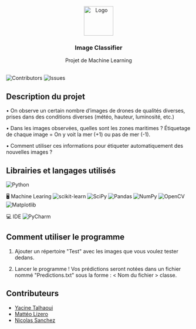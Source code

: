 <br/>
<p align="center">
  <a href="https://github.com/ycncy/ImageClassifier">
    <img src="https://upload.wikimedia.org/wikipedia/commons/d/d5/Hey_Machine_Learning_Logo.png" alt="Logo" width="80" height="80">
  </a>

  <h3 align="center">Image Classifier</h3>

  <p align="center">
    Projet de Machine Learning
    <br/>
    <br/>
  </p>
</p>

![Contributors](https://img.shields.io/github/contributors/ycncy/ImageClassifier?color=dark-green) ![Issues](https://img.shields.io/github/issues/ycncy/ImageClassifier) 

## Description du projet

• On observe un certain nombre d’images de drones de qualités diverses, prises dans des conditions diverses (météo, hauteur, luminosité, etc.)

• Dans les images observées, quelles sont les zones
maritimes ?
Étiquetage de chaque image = On y voit la mer (+1) ou pas de mer (-1).

• Comment utiliser ces informations pour étiqueter automatiquement des nouvelles images ?

## Librairies et langages utilisés

![Python](https://img.shields.io/badge/python-3670A0?style=for-the-badge&logo=python&logoColor=ffdd54)

🖥️ Machine Learing
![scikit-learn](https://img.shields.io/badge/scikit--learn-%23F7931E.svg?style=for-the-badge&logo=scikit-learn&logoColor=white) ![SciPy](https://img.shields.io/badge/SciPy-%230C55A5.svg?style=for-the-badge&logo=scipy&logoColor=%white) ![Pandas](https://img.shields.io/badge/pandas-%23150458.svg?style=for-the-badge&logo=pandas&logoColor=white) ![NumPy](https://img.shields.io/badge/numpy-%23013243.svg?style=for-the-badge&logo=numpy&logoColor=white) ![OpenCV](https://img.shields.io/badge/opencv-%23white.svg?style=for-the-badge&logo=opencv&logoColor=white) ![Matplotlib](https://img.shields.io/badge/Matplotlib-%23ffffff.svg?style=for-the-badge&logo=Matplotlib&logoColor=black) 


💻 IDE
![PyCharm](https://img.shields.io/badge/pycharm-143?style=for-thebadge&logo=pycharm&logoColor=black&color=black&labelColor=green)

## Comment utiliser le programme

1. Ajouter un répertoire "Test" avec les images que vous voulez tester dedans.

2. Lancer le programme ! Vos prédictions seront notées dans un fichier nommé "Predictions.txt" sous la forme :
< Nom du fichier > classe.

## Contributeurs

* [Yacine Talhaoui](https://github.com/ycncy/)
* [Mattéo Lizero](https://github.com/AngryWalrusss)
* [Nicolas Sanchez](https://github.com/nicolassnch)
